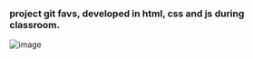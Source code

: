 ### project git favs, developed in html, css and js during classroom.

![image](https://github.com/htzxd/gitHubFav/assets/166336496/dc3c4c5a-3411-423a-af6b-133d81a562c4)
